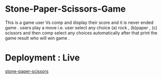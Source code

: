 # Stone-Paper-Scissors-Game
This is a game user Vs comp and display their score and it is never ended game . users play a move i.e. user select any choice (a) rock , (b)paper , (c) scissors and then comp select any choices automatically after that print the game result who will win game .  

# Deployment : Live 
[stone-paper-scissors](https://ganesh51-stone-paper-scissors.netlify.app)
